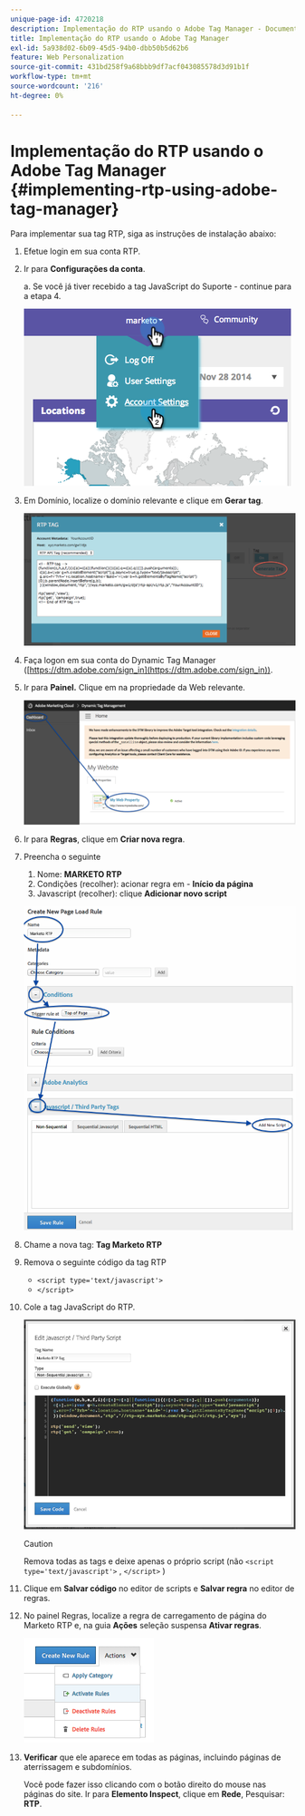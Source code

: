 ```yaml
---
unique-page-id: 4720218
description: Implementação do RTP usando o Adobe Tag Manager - Documentação do Marketo - Documentação do produto
title: Implementação do RTP usando o Adobe Tag Manager
exl-id: 5a938d02-6b09-45d5-94b0-dbb50b5d62b6
feature: Web Personalization
source-git-commit: 431bd258f9a68bbb9df7acf043085578d3d91b1f
workflow-type: tm+mt
source-wordcount: '216'
ht-degree: 0%

---
```


# Implementação do RTP usando o Adobe Tag Manager {#implementing-rtp-using-adobe-tag-manager}

Para implementar sua tag RTP, siga as instruções de instalação abaixo:

1. Efetue login em sua conta RTP.

1. Ir para **Configurações da conta**.

   a. Se você já tiver recebido a tag JavaScript do Suporte - continue para a etapa 4.

   ![](assets/image2014-11-30-15-3a19-3a21-4.png)

1. Em Domínio, localize o domínio relevante e clique em **Gerar tag**.

   ![](assets/image2014-11-30-15-3a20-3a17-4.png)

1. Faça logon em sua conta do Dynamic Tag Manager ([https://dtm.adobe.com/sign_in](https://dtm.adobe.com/sign_in)).

1. Ir para **Painel.** Clique em na propriedade da Web relevante.

   ![](assets/image2014-12-3-17-3a58-3a17.png)

1. Ir para **Regras**, clique em **Criar nova regra**.

1. Preencha o seguinte

   1. Nome: **MARKETO RTP**
   1. Condições (recolher): acionar regra em - **Início da página**
   1. Javascript (recolher): clique **Adicionar novo script**

   ![](assets/image2014-12-3-17-3a59-3a40.png)

1. Chame a nova tag: **Tag Marketo RTP**

1. Remova o seguinte código da tag RTP

   * `<script type='text/javascript'>`
   * `</script>`

1. Cole a tag JavaScript do RTP.

   ![](assets/image2014-12-3-18-3a3-3a45.png)

   >[!CAUTION]
   >
   >Remova todas as tags e deixe apenas o próprio script (não `<script type='text/javascript'>` , `</script>` )

1. Clique em **Salvar código** no editor de scripts e **Salvar regra** no editor de regras.

1. No painel Regras, localize a regra de carregamento de página do Marketo RTP e, na guia **Ações** seleção suspensa **Ativar regras**.

   ![](assets/image2014-12-3-18-3a4-3a14.png)

1. **Verificar** que ele aparece em todas as páginas, incluindo páginas de aterrissagem e subdomínios.

   Você pode fazer isso clicando com o botão direito do mouse nas páginas do site. Ir para **Elemento Inspect**, clique em **Rede**, Pesquisar: **RTP**.
